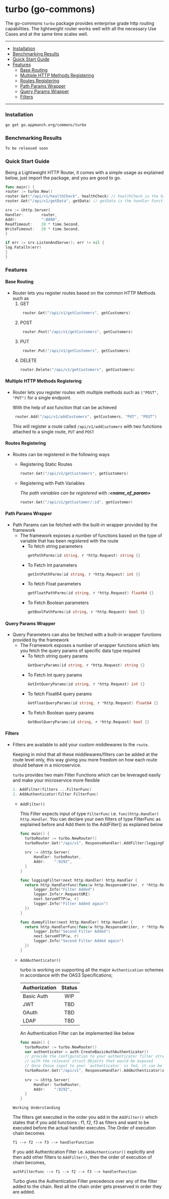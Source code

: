 # turbo (go-commons)

The go-commons `turbo` package provides enterprise grade http routing capabilities. The lightweight router works well
with all the necessary Use Cases and at the same time scales well.

---

- [Installation](#installation)
- [Benchmarking Results](#benchmarking-results)
- [Quick Start Guide](#quick-start-guide)
- [Features](#features)
    - [Base Routing](#base-routing)
    - [Multiple HTTP Methods Registering](#multiple-http-methods-registering)
    - [Routes Registering](#routes-registering)
    - [Path Params Wrapper](#path-params-wrapper)
    - [Query Params Wrapper](#query-params-wrapper)
    - [Filters](#filters)

---

### Installation

```bash
go get go.appmanch.org/commons/turbo
```

### Benchmarking Results

```bash
To be released soon
```

### Quick Start Guide

Being a Lightweight HTTP Router, it comes with a simple usage as explained below, just import the package, and you are
good to go.

```go
func main() {
router := turbo.New()
router.Get("/api/v1/healthCheck", healthCheck) // healthCheck is the handler Function
router.Get("/api/v1/getData", getData) // getData is the handler Function

srv := &http.Server{
Handler:        router,
Addr:           ":8080",
ReadTimeout:    20 * time.Second,
WriteTimeout:   20 * time.Second,
}

if err := srv.ListenAndServe(); err != nil {
log.Fatalln(err)
}
}
```

### Features

#### Base Routing

- Router lets you register routes based on the common HTTP Methods such as
    1. GET
       ```go
        router.Get("/api/v1/getCustomers", getCustomers) 
        ```
    2. POST
       ```go
        router.Post("/api/v1/getCustomers", getCustomers) 
        ```
    3. PUT
       ```go
        router.Put("/api/v1/getCustomers", getCustomers) 
        ```
    4. DELETE
        ```go
        router.Delete("/api/v1/getCustomers", getCustomers) 
        ```

#### Multiple HTTP Methods Registering

- Router lets you register routes with multiple methods such as `("POST", "PUT")` for a single endpoint.

  With the help of `Add` function that can be achieved
   ```go
    router.Add("/api/v1/addCustomers", getCustomers, "PUT", "POST") 
   ```
  This will register a route called `/api/v1/addCustomers` with two functions attached to a single route, `PUT`
  and `POST`

#### Routes Registering

- Routes can be registered in the following ways
    * Registering Static Routes
        ```go
        router.Get("/api/v1/getCustomers", getCustomers) 
        ```

    * Registering with Path Variables

      _The path variables can be registered with **:<name_of_param>**_
        ```go
        router.Get("/api/v1/getCustomer/:id", getCustomer)
        ```

#### Path Params Wrapper

- Path Params can be fetched with the built-in wrapper provided by the framework
    * The framework exposes a number of functions based on the type of variable that has been registered with the route
        * To fetch string parameters
            ```go
            getPathParms(id string, r *http.Request) string {}
            ```
        * To Fetch Int parameters
            ```go
            getIntPathParms(id string, r *http.Request) int {}
            ```
        * To fetch Float parameters
           ```go
           getFloatPathParms(id string, r *http.Request) float64 {}
           ```
        * To Fetch Boolean parameters
           ```go
           getBoolPathParms(id string, r *http.Request) bool {}
           ```

#### Query Params Wrapper

- Query Parameters can also be fetched with a built-in wrapper functions provided by the framework
    * The Framework exposes a number of wrapper functions which lets you fetch the query params of specific data type
      required
        * To fetch string query params
            ```go
            GetQueryParams(id string, r *http.Request) string {}
            ```
        * To Fetch Int query params
            ```go
            GetIntQueryParams(id string, r *http.Request) int {}
            ```
        * To fetch Float64 query params
           ```go
           GetFloatQueryParams(id string, r *http.Request) float64 {}
           ```
        * To Fetch Boolean query params
           ```go
           GetBoolQueryParams(id string, r *http.Request) bool {}
           ```

#### Filters

- Filters are available to add your custom middlewares to the `route`.

  Keeping in mind that all these middlewares/filters can be added at the route level only, this way giving you more
  freedom on how each route should behave in a microservice.

  `turbo` provides two main Filter Functions which can be leveraged easily and make your microservice more flexible
   ```go
   1. AddFilter(filters ...FilterFunc)
   2. AddAuthenticator(filter FilterFunc)
   ```
    * `AddFilter()`

      This Filter expects input of type `FilterFunc` i.e. `func(http.Handler) http.Handler`. You can declare your own
      filters of type FilterFunc as explained before and Add them to the AddFilter() as explained below
      ```go
      func main() {
        turboRouter := turbo.NewRouter()
        turboRouter.Get("/api/v1", ResponseHandler).AddFilter(loggingFilter, dummyFilter)
        
        srv := &http.Server{
            Handler: turboRouter,
            Addr:    ":9292",
        }
      }
      
      func loggingFilter(next http.Handler) http.Handler {
        return http.HandlerFunc(func(w http.ResponseWriter, r *http.Request) {
            logger.Info("Filter Added")
            logger.Info(r.RequestURI)
            next.ServeHTTP(w, r)
            logger.Info("Filter Added again")
        })
      }
      
      func dummyFilter(next http.Handler) http.Handler {
        return http.HandlerFunc(func(w http.ResponseWriter, r *http.Request) {
            logger.Info("Second Filter Added")
            next.ServeHTTP(w, r)
            logger.Info("Second Filter Added again")
        })
      }
      ```
    * `AddAuthenticator()`

      turbo is working on supporting all the major `Authentication` schemes in accordance with the OAS3 Specifications;

       | Authorization  | Status |
       | :---           | :----: |
       | Basic Auth     | WIP    |
       | JWT            | TBD    |
       | OAuth          | TBD    |
       | LDAP           | TBD    |

      An Authentication Filter can be implemented like below

      ```go
      func main() {
        turboRouter := turbo.NewRouter()
        var authenticator = auth.CreateBasicAuthAuthenticator()
        // provide the configuration to your authenticator filter struct, 
        // with the relevant struct Objects that would be exposed 
        // Once those input to your `authenticator` is fed, it can be used as the Filter easily
        turboRouter.Get("/api/v1", ResponseHandler).AddAuthenticator(authenticator)
        
        srv := &http.Server{
            Handler: turboRouter,
            Addr:    ":9292",
        }
      }
      ```

  `Working Understanding`

  The filters get executed in the order you add in the `AddFilter()` which states that if you add functions : f1, f2, f3
  as filters and want to be executed before the actual handler executes. The Order of execution chain becomes
    ```shell 
    f1 --> f2 --> f3 --> handlerFunction
    ```
  If you add Authentication Filter i.e. `AddAuthenticator()` explicitly and then add other filters to `AddFilter()`,
  then the order of execution of chain becomes,
    ```shell 
    authFilterFunc --> f1 --> f2 --> f3 --> handlerFunction
    ```
  Turbo gives the Authentication Filter precedence over any of the filter added to the chain. Rest all the chain order
  gets preserved in order they are added.
   
